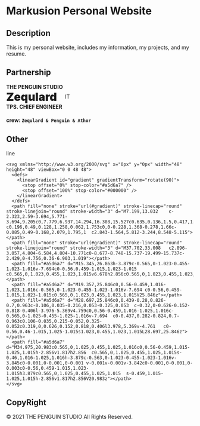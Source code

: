 # Markusion Personal Website
## Description
This is my personal website, includes my information, my projects, and my resume.
## Partnership
<h4 style='margin: 0px; font-weight: 700;'>THE PENGUIN STUDIO</h4>
<div style='display:flex;align-items: center;'>
  <h3 style='margin: 0 22px 0 0; font-weight: 900; font-size: 30px;'>Zequlard</h5>
  <p style='margin: 0px;'>IT</p>
</div>
<h4 style='margin: 0px; font-weight: 700;'>TPS. CHIEF ENGINEER</h4>

#### crew: `Zequlard & Penguin & Athor`
## Other
line
```
<svg xmlns="http://www.w3.org/2000/svg" x="0px" y="0px" width="48" height="48" viewBox="0 0 48 48">
  <defs>
    <linearGradient id="gradient" gradientTransform="rotate(90)">
      <stop offset="0%" stop-color="#a5d6a7" />
      <stop offset="100%" stop-color="#000000" />
    </linearGradient>
  </defs>
  <path fill="none" stroke="url(#gradient)" stroke-linecap="round" stroke-linejoin="round" stroke-width="3" d="M7.199,13.032	c-2.323,2.59-3.694,5.771-3.694,9.205c0,7.779,6.937,14.294,16.308,15.527c0.635,0.136,1.5,0.417,1.718,0.956	c0.196,0.49,0.128,1.258,0.062,1.753c0,0-0.228,1.368-0.278,1.66c-0.085,0.49-0.168,2.079,1.795,1	c2.843-1.564,5.812-3.244,8.548-5.115"></path>
  <path fill="none" stroke="url(#gradient)" stroke-linecap="round" stroke-linejoin="round" stroke-width="3" d="M37.702,33.008	c2.896-3.057,4.804-6.584,4.804-10.771c0-8.677-8.748-15.737-19.499-15.737c-2.429,0-4.756,0.36-6.903,1.019"></path>
  <path fill="#a5d6a7" d="M15.345,26.863h-3.879c-0.565,0-1.023-0.455-1.023-1.016v-7.694c0-0.56,0.459-1.015,1.023-1.015	c0.565,0,1.023,0.455,1.023,1.015v6.678h2.856c0.565,0,1.023,0.455,1.023,1.015C16.369,26.406,15.91,26.863,15.345,26.863z"></path>
  <path fill="#a5d6a7" d="M19.357,25.846c0,0.56-0.459,1.016-1.023,1.016c-0.565,0-1.023-0.455-1.023-1.016v-7.694	c0-0.56,0.459-1.015,1.023-1.015c0.565,0,1.023,0.455,1.023,1.015V25.846z"></path>
  <path fill="#a5d6a7" d="M28.697,25.846c0,0.439-0.28,0.826-0.7,0.963c-0.106,0.035-0.216,0.053-0.325,0.053	c-0.32,0-0.626-0.152-0.818-0.406l-3.976-5.369v4.759c0,0.56-0.459,1.016-1.025,1.016c-0.565,0-1.025-0.455-1.025-1.016v-7.694	c0-0.437,0.282-0.824,0.7-0.963c0.106-0.035,0.215-0.052,0.325-0.052c0.319,0,0.626,0.152,0.818,0.406l3.978,5.369v-4.761	c0-0.56,0.46-1.015,1.025-1.015s1.023,0.455,1.023,1.015L28.697,25.846z"></path>
  <path fill="#a5d6a7" d="M34.975,20.983c0.565,0,1.025,0.455,1.025,1.016c0,0.56-0.459,1.015-1.025,1.015h-2.856v1.817h2.856	c0.565,0,1.025,0.455,1.025,1.015s-0.46,1.016-1.025,1.016h-3.879c-0.563,0-1.023-0.455-1.023-1.016v-3.845c0-0.001,0-0.001,0-0.001	v-0.001v-0.001v-3.842c0-0.001,0-0.001,0-0.003c0-0.56,0.459-1.015,1.023-1.015h3.879c0.565,0,1.025,0.455,1.025,1.015	s-0.459,1.015-1.025,1.015h-2.856v1.817h2.856V20.983z"></path>
</svg>
```


## CopyRight
© 2021 THE PENGUIN STUDIO All Rights Reserved.
